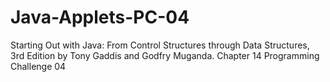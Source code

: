 # Java-Applets-PC-04
Starting Out with Java: From Control Structures through Data Structures, 3rd Edition by Tony Gaddis and Godfry Muganda.  Chapter 14 Programming Challenge 04
